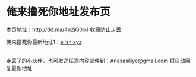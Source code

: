 <!DOCTYPE html>
<html lang="zh-CN">
<head>
<meta charset="utf-8" />
<h1>俺来撸死你地址发布页</h1>
<p>本页地址：http://dd.ma/4n2jQ0oJ 收藏防止走丢</p>
<span>俺来撸死你最新地址1：<a href="http://allsn.xyz">allsn.xyz</a></span>
<br/><br/>
<p>走丢了的小伙伴，也可发送任意内容邮件到：Anasasillye@gmail.com 将自动回复最新地址</p>
